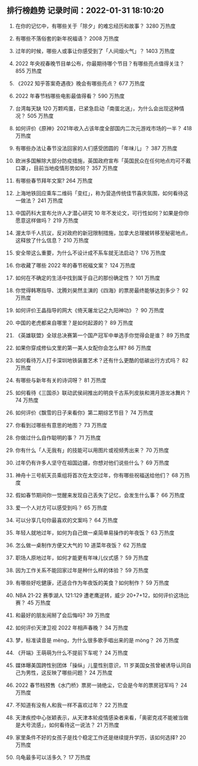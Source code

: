
## 排行榜趋势 记录时间：2022-01-31 18:10:20
  
  1. 在你的记忆中，有哪些关于「除夕」的难忘经历和故事？ 3280 万热度
    
  2. 有哪些不落俗套的新年祝福语？ 2008 万热度
    
  3. 过年的时候，哪些人或事让你感受到了「人间烟火气」？ 1403 万热度
    
  4. 2022 年央视春晚节目单公布，你最期待哪个节目？有哪些亮点值得关注？ 855 万热度
    
  5. 《2022 知乎答案奇遇夜》晚会有哪些亮点？ 677 万热度
    
  6. 2022 年春节档哪些电影最值得看？ 590 万热度
    
  7. 台湾每天缺 120 万颗鸡蛋，已紧急启动「南蛋北送」，为什么会出现这种情况？ 505 万热度
    
  8. 如何评价《原神》2021年收入占该年度全部国内二次元游戏市场的一半？ 418 万热度
    
  9. 有哪些办法让春节没法回家的人们感受团圆的「年味儿」？ 387 万热度
    
  10. 欧洲多国解除大部分防疫措施，英国政府宣布「英国民众在任何地点均可不戴口罩」，目前当地疫情形势如何？ 357 万热度
    
  11. 有哪些春节拜年文案? 264 万热度
    
  12. 上海地铁回应乘车二维码「变红」，称为营造传统佳节喜庆氛围，如何看待这一做法？ 241 万热度
    
  13. 中国药科大宣布允许人才潜心研究 10 年不发论文，可行性如何？如果是你你愿意这样做吗？ 219 万热度
    
  14. 渥太华千人抗议，反对政府的新冠限制措施，加拿大总理被转移至秘密地点，这释放了什么信息？ 210 万热度
    
  15. 安全带这么重要，为什么不设计成不系车就无法启动？ 176 万热度
    
  16. 你收藏了哪些 2022 年的春节祝福文案？ 124 万热度
    
  17. 如何在不确定的生活中找到属于自己的那份确定性？ 101 万热度
    
  18. 你觉得韩寒指导、沈腾刘昊然主演的《四海》的票房最终能够达到多少？ 92 万热度
    
  19. 如何评价王晶指导的网大《倚天屠龙记之九阳神功》？ 90 万热度
    
  20. 中国的老虎都来自哪里？是如何起源的？ 89 万热度
    
  21. 《英雄联盟》全球总决赛第一个国产冠军中单选手你觉得会是谁？ 89 万热度
    
  22. 如果你穿成修仙文里的第一美人女配你会怎么样? 86 万热度
    
  23. 如何看待万人打卡深圳地铁装置艺术？还有什么更酷的低碳出行方式吗？ 82 万热度
    
  24. 有哪些与新年有关的诗词呀？ 81 万热度
    
  25. 如何看待《三国杀》联动武侯祠推出的明良千古系列皮肤和溯月游龙冰舞片？ 74 万热度
    
  26. 如何评价《飘雪的日子来看你》第二期综艺节目？ 74 万热度
    
  27. 你看到过哪些有意思的地图？ 73 万热度
    
  28. 你做过什么自作聪明的事？ 71 万热度
    
  29. 你有什么「人无我有」的技能可以用图片或视频秀出来？ 70 万热度
    
  30. 过年仍有许多人坚守在祖国边疆，你想对他们说些什么？ 69 万热度
    
  31. 神舟十三号航天员乘组将首次在太空过年，你有哪些祝福送给他们？ 68 万热度
    
  32. 假如春节期间你一觉醒来发现自己丢失了记忆，会发生什么事？ 66 万热度
    
  33. 爱一个人对方可以感受到吗？ 65 万热度
    
  34. 可以分享几句你最喜欢的文案吗？ 64 万热度
    
  35. 年轻人就地过年，如何为自己做一桌简单易操作的年夜饭？ 63 万热度
    
  36. 怎么做一桌制作方便又大气的 10 道菜年夜饭？ 62 万热度
    
  37. 职场人原地过年，如何才能更有年味儿仪式感？ 59 万热度
    
  38. 因为工作关系不能回家过年是种什么样的体验？ 59 万热度
    
  39. 有哪些好吃健康，还适合作为年夜饭的美食？如何制作？ 59 万热度
    
  40. NBA 21-22 赛季湖人 121:129 遭老鹰逆转，威少 20+7+12，如何评价这场比赛？ 45 万热度
    
  41. 和最好的朋友闹掰了会后悔吗? 39 万热度
    
  42. 如何评价天津卫视 2022 年相声春晚？ 34 万热度
    
  43. 梦，标准读音是 mèng，为什么很多歌手唱出来的是 mòng？ 26 万热度
    
  44. 《开端》王萌萌为什么不提前下车呢？ 24 万热度
    
  45. 媒体曝美国跨性别团体「操纵」儿童性别意识，11 岁美国女孩曾被诱导认同自己为男性，这反映了哪些问题？ 24 万热度
    
  46. 2022 春节档预售《水门桥》票房一骑绝尘，它会是今年的票房冠军吗？ 24 万热度
    
  47. 不知道有没有人和我一样不喜欢过年？ 22 万热度
    
  48. 天津疾控中心张颖表示，从天津本轮疫情感染者来看，「奥密克戎不能被当做是大号流感」，如何看待这一说法？ 21 万热度
    
  49. 家里条件不好的女孩子是找个稳定工作还是继续提升学历，该如何选择? 20 万热度
    
  50. 乌龟最多可以活多久？ 17 万热度
    
